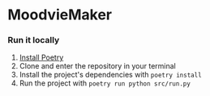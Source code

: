 # MoodvieMaker

### Run it locally

1. [Install Poetry](https://python-poetry.org/docs/)
2. Clone and enter the repository in your terminal
3. Install the project's dependencies with `poetry install`
4. Run the project with `poetry run python src/run.py`
